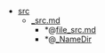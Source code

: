 - <a href = "E:\Node_projects\Node_Way\NBase\_Md\_Index\_I_level\Part_I\src\cat.src\dir.src.md">src</a>
    - <a href = "E:\Node_projects\Node_Way\NBase\_Md\_Index\_I_level\Part_I\src\_src.md">_src.md</a>
        - *@[file_src.md](file_src.md)
        - *@[_NameDir](NameDir/_NameDir.md)
